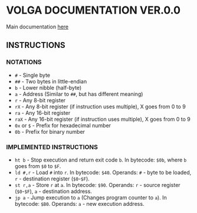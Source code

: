 # VOLGA DOCUMENTATION VER.0.0
Main documentation [here](Main.md)
## INSTRUCTIONS
### NOTATIONS
+ `#` - Single byte
+ `##` - Two bytes in little-endian
+ `b` - Lower nibble (half-byte)
+ `a` - Address (Similar to `##`, but has different meaning)
+ `r` - Any 8-bit register
+ `rX` - Any 8-bit register (if instruction uses multiple), X goes from 0 to 9
+ `ra` - Any 16-bit register
+ `raX` - Any 16-bit register (if instruction uses multiple), X goes from 0 to 9
+ `0x` or `$` - Prefix for hexadecimal number
+ `0b` - Prefix for binary number
### IMPLEMENTED INSTRUCTIONS
+ `ht b` - Stop execution and return exit code `b`. In bytecode: `$0b`, where `b` goes from `$0` to `$F`.
+ `ld #,r` - Load `#` into `r`. In bytecode: `$40`. Operands: `#` - byte to be loaded, `r` - destination register (`$0`-`$F`).
+ `st r,a` - Store `r` at `a`. In bytecode: `$90`. Operands: `r` - source register (`$0`-`$F`), `a` - destination address.
+ `jp a` - Jump execution to `a` (Changes program counter to `a`). In bytecode: `$B0`. Operands: `a` - new execution address.